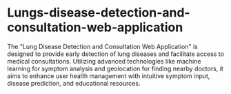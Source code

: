 # Lungs-disease-detection-and-consultation-web-application

The "Lung Disease Detection and Consultation Web Application" is designed to provide early detection of lung diseases and facilitate access to medical consultations. Utilizing advanced technologies like machine learning for symptom analysis and geolocation for finding nearby doctors, it aims to enhance user health management with intuitive symptom input, disease prediction, and educational resources.